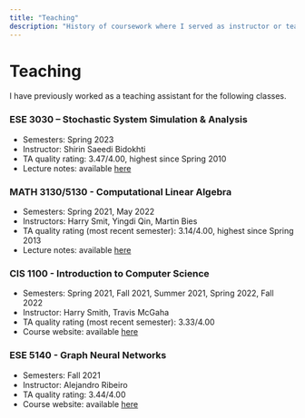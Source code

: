 ```yaml
---
title: "Teaching"
description: "History of coursework where I served as instructor or teaching assistant"
---
```


# Teaching

I have previously worked as a teaching assistant for the following classes.

### ESE 3030 – Stochastic System Simulation & Analysis
  - Semesters: Spring 2023
  - Instructor: Shirin Saeedi Bidokhti 
  - TA quality rating: 3.47/4.00, highest since Spring 2010
  - Lecture notes: available [here](https://enzobergamo.com/ESE3030_Lecture_Notes.pdf)

### MATH 3130/5130 - Computational Linear Algebra
- Semesters: Spring 2021, May 2022
- Instructors: Harry Smit, Yingdi Qin, Martin Bies
- TA quality rating (most recent semester): 3.14/4.00, highest since Spring 2013
- Lecture notes: available [here](https://martinbies.github.io/teaching/)


### CIS 1100 - Introduction to Computer Science
- Semesters: Spring 2021, Fall 2021, Summer 2021, Spring 2022, Fall 2022
- Instructor: Harry Smith, Travis McGaha
- TA quality rating (most recent semester): 3.33/4.00
- Course website: available [here](https://www.cis.upenn.edu/~cis110/current/)

### ESE 5140 - Graph Neural Networks
- Semesters: Fall 2021
- Instructor: Alejandro Ribeiro
- TA quality rating: 3.44/4.00
- Course website: available [here](https://gnn.seas.upenn.edu)
